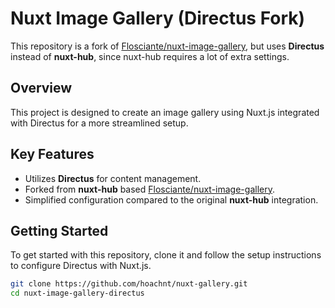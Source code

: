 # Nuxt Image Gallery (Directus Fork)

This repository is a fork of [Flosciante/nuxt-image-gallery](https://github.com/Flosciante/nuxt-image-gallery), but uses **Directus** instead of **nuxt-hub**, since nuxt-hub requires a lot of extra settings.

## Overview

This project is designed to create an image gallery using Nuxt.js integrated with Directus for a more streamlined setup.

## Key Features

- Utilizes **Directus** for content management.
- Forked from **nuxt-hub** based [Flosciante/nuxt-image-gallery](https://github.com/Flosciante/nuxt-image-gallery).
- Simplified configuration compared to the original **nuxt-hub** integration.

## Getting Started

To get started with this repository, clone it and follow the setup instructions to configure Directus with Nuxt.js.

```bash
git clone https://github.com/hoachnt/nuxt-gallery.git
cd nuxt-image-gallery-directus
